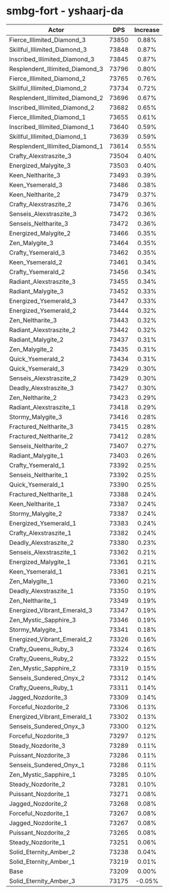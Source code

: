 # smbg-fort - yshaarj-da
| Actor | DPS | Increase |
|---|:---:|:---:|
|Fierce_Illimited_Diamond_3|73850|0.88%|
|Skillful_Illimited_Diamond_3|73848|0.87%|
|Inscribed_Illimited_Diamond_3|73845|0.87%|
|Resplendent_Illimited_Diamond_3|73796|0.80%|
|Fierce_Illimited_Diamond_2|73765|0.76%|
|Skillful_Illimited_Diamond_2|73734|0.72%|
|Resplendent_Illimited_Diamond_2|73696|0.67%|
|Inscribed_Illimited_Diamond_2|73682|0.65%|
|Fierce_Illimited_Diamond_1|73655|0.61%|
|Inscribed_Illimited_Diamond_1|73640|0.59%|
|Skillful_Illimited_Diamond_1|73639|0.59%|
|Resplendent_Illimited_Diamond_1|73614|0.55%|
|Crafty_Alexstraszite_3|73504|0.40%|
|Energized_Malygite_3|73503|0.40%|
|Keen_Neltharite_3|73493|0.39%|
|Keen_Ysemerald_3|73486|0.38%|
|Keen_Neltharite_2|73479|0.37%|
|Crafty_Alexstraszite_2|73476|0.36%|
|Senseis_Alexstraszite_3|73472|0.36%|
|Senseis_Neltharite_3|73472|0.36%|
|Energized_Malygite_2|73466|0.35%|
|Zen_Malygite_3|73464|0.35%|
|Crafty_Ysemerald_3|73462|0.35%|
|Keen_Ysemerald_2|73461|0.34%|
|Crafty_Ysemerald_2|73456|0.34%|
|Radiant_Alexstraszite_3|73455|0.34%|
|Radiant_Malygite_3|73452|0.33%|
|Energized_Ysemerald_3|73447|0.33%|
|Energized_Ysemerald_2|73444|0.32%|
|Zen_Neltharite_3|73443|0.32%|
|Radiant_Alexstraszite_2|73442|0.32%|
|Radiant_Malygite_2|73437|0.31%|
|Zen_Malygite_2|73435|0.31%|
|Quick_Ysemerald_2|73434|0.31%|
|Quick_Ysemerald_3|73429|0.30%|
|Senseis_Alexstraszite_2|73429|0.30%|
|Deadly_Alexstraszite_3|73427|0.30%|
|Zen_Neltharite_2|73423|0.29%|
|Radiant_Alexstraszite_1|73418|0.29%|
|Stormy_Malygite_3|73416|0.28%|
|Fractured_Neltharite_3|73415|0.28%|
|Fractured_Neltharite_2|73412|0.28%|
|Senseis_Neltharite_2|73407|0.27%|
|Radiant_Malygite_1|73403|0.26%|
|Crafty_Ysemerald_1|73392|0.25%|
|Senseis_Neltharite_1|73392|0.25%|
|Quick_Ysemerald_1|73390|0.25%|
|Fractured_Neltharite_1|73388|0.24%|
|Keen_Neltharite_1|73387|0.24%|
|Stormy_Malygite_2|73387|0.24%|
|Energized_Ysemerald_1|73383|0.24%|
|Crafty_Alexstraszite_1|73382|0.24%|
|Deadly_Alexstraszite_2|73380|0.23%|
|Senseis_Alexstraszite_1|73362|0.21%|
|Energized_Malygite_1|73361|0.21%|
|Keen_Ysemerald_1|73361|0.21%|
|Zen_Malygite_1|73360|0.21%|
|Deadly_Alexstraszite_1|73350|0.19%|
|Zen_Neltharite_1|73349|0.19%|
|Energized_Vibrant_Emerald_3|73347|0.19%|
|Zen_Mystic_Sapphire_3|73346|0.19%|
|Stormy_Malygite_1|73341|0.18%|
|Energized_Vibrant_Emerald_2|73326|0.16%|
|Crafty_Queens_Ruby_3|73324|0.16%|
|Crafty_Queens_Ruby_2|73322|0.15%|
|Zen_Mystic_Sapphire_2|73319|0.15%|
|Senseis_Sundered_Onyx_2|73312|0.14%|
|Crafty_Queens_Ruby_1|73311|0.14%|
|Jagged_Nozdorite_3|73309|0.14%|
|Forceful_Nozdorite_2|73306|0.13%|
|Energized_Vibrant_Emerald_1|73302|0.13%|
|Senseis_Sundered_Onyx_3|73300|0.12%|
|Forceful_Nozdorite_3|73297|0.12%|
|Steady_Nozdorite_3|73289|0.11%|
|Puissant_Nozdorite_3|73286|0.11%|
|Senseis_Sundered_Onyx_1|73286|0.11%|
|Zen_Mystic_Sapphire_1|73285|0.10%|
|Steady_Nozdorite_2|73281|0.10%|
|Puissant_Nozdorite_1|73271|0.08%|
|Jagged_Nozdorite_2|73268|0.08%|
|Forceful_Nozdorite_1|73267|0.08%|
|Jagged_Nozdorite_1|73267|0.08%|
|Puissant_Nozdorite_2|73265|0.08%|
|Steady_Nozdorite_1|73251|0.06%|
|Solid_Eternity_Amber_2|73238|0.04%|
|Solid_Eternity_Amber_1|73219|0.01%|
|Base|73209|0.00%|
|Solid_Eternity_Amber_3|73175|-0.05%|
